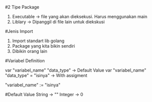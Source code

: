 #2 Tipe Package
1. Executable -> file yang akan dieksekusi. Harus menggunakan main
2. Liblary -> Dipanggil di file lain untuk diekskusi

#Jenis Import
1. Import standart lib golang
2. Package yang kita bikin sendiri
3. Dibikin orang lain

#Variabel Definition

var "variabel_name" "data_type" -> Default Value
var "variabel_name" "data_type" = "isinya" -> With assigment

"variabel_name" := "isinya"

#Default Value
String -> ""
Integer -> 0

